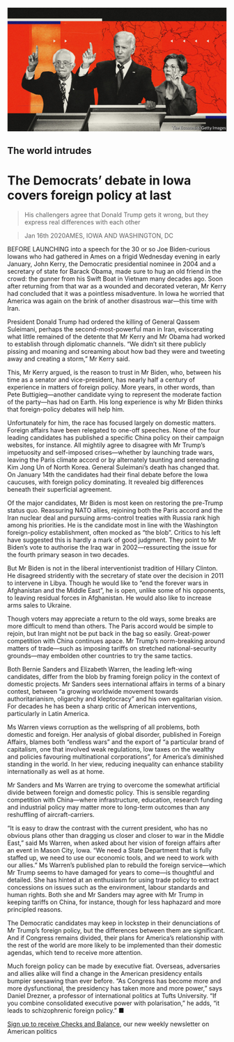 ![](./images/20200118_USD001.jpg)

## The world intrudes

# The Democrats’ debate in Iowa covers foreign policy at last

> His challengers agree that Donald Trump gets it wrong, but they express real differences with each other

> Jan 16th 2020AMES, IOWA AND WASHINGTON, DC

BEFORE LAUNCHING into a speech for the 30 or so Joe Biden-curious Iowans who had gathered in Ames on a frigid Wednesday evening in early January, John Kerry, the Democratic presidential nominee in 2004 and a secretary of state for Barack Obama, made sure to hug an old friend in the crowd: the gunner from his Swift Boat in Vietnam many decades ago. Soon after returning from that war as a wounded and decorated veteran, Mr Kerry had concluded that it was a pointless misadventure. In Iowa he worried that America was again on the brink of another disastrous war—this time with Iran.

President Donald Trump had ordered the killing of General Qassem Suleimani, perhaps the second-most-powerful man in Iran, eviscerating what little remained of the detente that Mr Kerry and Mr Obama had worked to establish through diplomatic channels. “We didn’t sit there publicly pissing and moaning and screaming about how bad they were and tweeting away and creating a storm,” Mr Kerry said.

This, Mr Kerry argued, is the reason to trust in Mr Biden, who, between his time as a senator and vice-president, has nearly half a century of experience in matters of foreign policy. More years, in other words, than Pete Buttigieg—another candidate vying to represent the moderate faction of the party—has had on Earth. His long experience is why Mr Biden thinks that foreign-policy debates will help him.

Unfortunately for him, the race has focused largely on domestic matters. Foreign affairs have been relegated to one-off speeches. None of the four leading candidates has published a specific China policy on their campaign websites, for instance. All mightily agree to disagree with Mr Trump’s impetuosity and self-imposed crises—whether by launching trade wars, leaving the Paris climate accord or by alternately taunting and serenading Kim Jong Un of North Korea. General Suleimani’s death has changed that. On January 14th the candidates had their final debate before the Iowa caucuses, with foreign policy dominating. It revealed big differences beneath their superficial agreement.

Of the major candidates, Mr Biden is most keen on restoring the pre-Trump status quo. Reassuring NATO allies, rejoining both the Paris accord and the Iran nuclear deal and pursuing arms-control treaties with Russia rank high among his priorities. He is the candidate most in line with the Washington foreign-policy establishment, often mocked as “the blob”. Critics to his left have suggested this is hardly a mark of good judgment. They point to Mr Biden’s vote to authorise the Iraq war in 2002—ressurecting the issue for the fourth primary season in two decades.

But Mr Biden is not in the liberal interventionist tradition of Hillary Clinton. He disagreed stridently with the secretary of state over the decision in 2011 to intervene in Libya. Though he would like to “end the forever wars in Afghanistan and the Middle East”, he is open, unlike some of his opponents, to leaving residual forces in Afghanistan. He would also like to increase arms sales to Ukraine.

Though voters may appreciate a return to the old ways, some breaks are more difficult to mend than others. The Paris accord would be simple to rejoin, but Iran might not be put back in the bag so easily. Great-power competition with China continues apace. Mr Trump’s norm-breaking around matters of trade—such as imposing tariffs on stretched national-security grounds—may embolden other countries to try the same tactics.

Both Bernie Sanders and Elizabeth Warren, the leading left-wing candidates, differ from the blob by framing foreign policy in the context of domestic projects. Mr Sanders sees international affairs in terms of a binary contest, between “a growing worldwide movement towards authoritarianism, oligarchy and kleptocracy” and his own egalitarian vision. For decades he has been a sharp critic of American interventions, particularly in Latin America.

Ms Warren views corruption as the wellspring of all problems, both domestic and foreign. Her analysis of global disorder, published in Foreign Affairs, blames both “endless wars” and the export of “a particular brand of capitalism, one that involved weak regulations, low taxes on the wealthy and policies favouring multinational corporations”, for America’s diminished standing in the world. In her view, reducing inequality can enhance stability internationally as well as at home.

Mr Sanders and Ms Warren are trying to overcome the somewhat artificial divide between foreign and domestic policy. This is sensible regarding competition with China—where infrastructure, education, research funding and industrial policy may matter more to long-term outcomes than any reshuffling of aircraft-carriers.

“It is easy to draw the contrast with the current president, who has no obvious plans other than dragging us closer and closer to war in the Middle East,” said Ms Warren, when asked about her vision of foreign affairs after an event in Mason City, Iowa. “We need a State Department that is fully staffed up, we need to use our economic tools, and we need to work with our allies.” Ms Warren’s published plan to rebuild the foreign service—which Mr Trump seems to have damaged for years to come—is thoughtful and detailed. She has hinted at an enthusiasm for using trade policy to extract concessions on issues such as the environment, labour standards and human rights. Both she and Mr Sanders may agree with Mr Trump in keeping tariffs on China, for instance, though for less haphazard and more principled reasons.

The Democratic candidates may keep in lockstep in their denunciations of Mr Trump’s foreign policy, but the differences between them are significant. And if Congress remains divided, their plans for America’s relationship with the rest of the world are more likely to be implemented than their domestic agendas, which tend to receive more attention.

Much foreign policy can be made by executive fiat. Overseas, adversaries and allies alike will find a change in the American presidency entails bumpier seesawing than ever before. “As Congress has become more and more dysfunctional, the presidency has taken more and more power,” says Daniel Drezner, a professor of international politics at Tufts University. “If you combine consolidated executive power with polarisation,” he adds, “it leads to schizophrenic foreign policy.” ■

[Sign up to receive Checks and Balance](https://www.economist.com//checksandbalance/), our new weekly newsletter on American politics